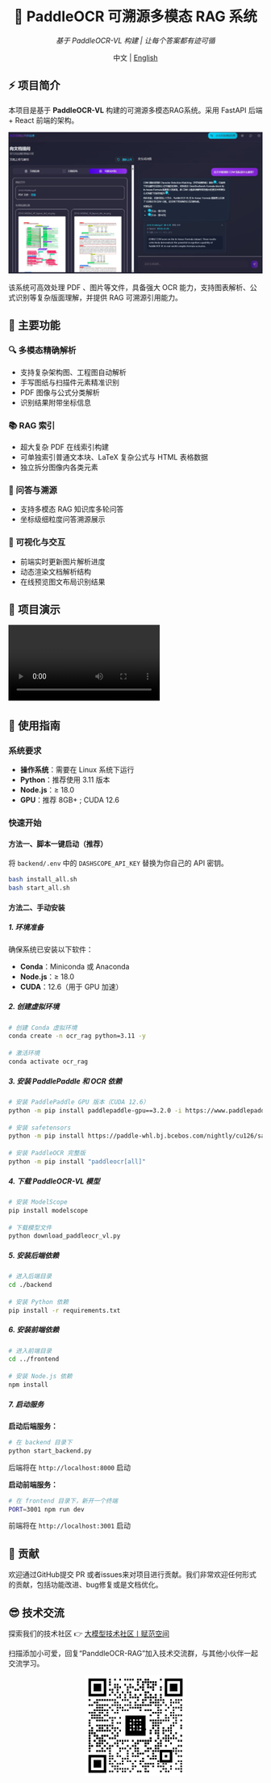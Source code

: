 <div align="center">
  <h1>🚀 PaddleOCR 可溯源多模态 RAG 系统</h1>
  <p><em>基于 PaddleOCR-VL 构建 | 让每个答案都有迹可循</em></p>
  <span>中文 | <a href="./README.md">English</a></span>
</div>

## ⚡ 项目简介

本项目是基于 **PaddleOCR-VL** 构建的可溯源多模态RAG系统。采用 FastAPI 后端 + React 前端的架构。

![项目图片](assets/项目图片.png)

该系统可高效处理 PDF 、图片等文件，具备强大 OCR 能力，支持图表解析、公式识别等复杂版面理解，并提供 RAG 可溯源引用能力。

## 🎯 主要功能

### 🔍 多模态精确解析
- 支持复杂架构图、工程图自动解析
- 手写图纸与扫描件元素精准识别
- PDF 图像与公式分类解析
- 识别结果附带坐标信息

### 📚 RAG 索引
- 超大复杂 PDF 在线索引构建
- 可单独索引普通文本块、LaTeX 复杂公式与 HTML 表格数据
- 独立拆分图像内各类元素

### 💬 问答与溯源
- 支持多模态 RAG 知识库多轮问答
- 坐标级细粒度问答溯源展示

### 🎨 可视化与交互
- 前端实时更新图片解析进度
- 动态渲染文档解析结构
- 在线预览图文布局识别结果

## 👀 项目演示

![演示视频](assets/演示视频.mp4)

## 🚀 使用指南

### 系统要求


- **操作系统**：需要在 Linux 系统下运行
- **Python**：推荐使用 3.11 版本
- **Node.js**：≥ 18.0
- **GPU**：推荐 8GB+ ; CUDA 12.6


### 快速开始
#### 方法一、脚本一键启动（推荐）
将 `backend/.env` 中的 `DASHSCOPE_API_KEY` 替换为你自己的 API 密钥。
```bash
bash install_all.sh
bash start_all.sh
```
#### 方法二、手动安装

##### 1. 环境准备

确保系统已安装以下软件：
- **Conda**：Miniconda 或 Anaconda
- **Node.js**：≥ 18.0
- **CUDA**：12.6（用于 GPU 加速）

##### 2. 创建虚拟环境

```bash
# 创建 Conda 虚拟环境
conda create -n ocr_rag python=3.11 -y

# 激活环境
conda activate ocr_rag
```

##### 3. 安装 PaddlePaddle 和 OCR 依赖

```bash
# 安装 PaddlePaddle GPU 版本（CUDA 12.6）
python -m pip install paddlepaddle-gpu==3.2.0 -i https://www.paddlepaddle.org.cn/packages/stable/cu126/

# 安装 safetensors
python -m pip install https://paddle-whl.bj.bcebos.com/nightly/cu126/safetensors/safetensors-0.6.2.dev0-cp38-abi3-linux_x86_64.whl

# 安装 PaddleOCR 完整版
python -m pip install "paddleocr[all]"
```

##### 4. 下载 PaddleOCR-VL 模型

```bash
# 安装 ModelScope
pip install modelscope

# 下载模型文件
python download_paddleocr_vl.py
```

##### 5. 安装后端依赖

```bash
# 进入后端目录
cd ./backend

# 安装 Python 依赖
pip install -r requirements.txt
```

##### 6. 安装前端依赖

```bash
# 进入前端目录
cd ../frontend

# 安装 Node.js 依赖
npm install
```

##### 7. 启动服务

**启动后端服务：**
```bash
# 在 backend 目录下
python start_backend.py
```
后端将在 `http://localhost:8000` 启动

**启动前端服务：**
```bash
# 在 frontend 目录下，新开一个终端
PORT=3001 npm run dev
```
前端将在 `http://localhost:3001` 启动

## 🙈 贡献
欢迎通过GitHub提交 PR 或者issues来对项目进行贡献。我们非常欢迎任何形式的贡献，包括功能改进、bug修复或是文档优化。

## 😎 技术交流
探索我们的技术社区 👉 [大模型技术社区丨赋范空间](https://kq4b3vgg5b.feishu.cn/wiki/JuJSwfbwmiwvbqkiQ7LcN1N1nhd)

扫描添加小可爱，回复“PanddleOCR-RAG”加入技术交流群，与其他小伙伴一起交流学习。
<div align="center">
<img src="assets\交流群.jpg" width="200" alt="技术交流群二维码">
<div>

